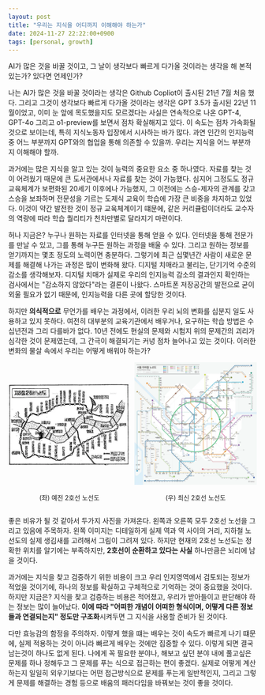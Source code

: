 ```yaml
---
layout: post
title: "우리는 지식을 어디까지 이해해야 하는가"
date: 2024-11-27 22:22:00+0900
tags: [personal, growth]
---
```


AI가 많은 것을 바꿀 것이고, 그 날이 생각보다 빠르게 다가올 것이라는 생각을 해 본적 있는가? 있다면 언제인가?

나는 AI가 많은 것을 바꿀 것이라는 생각은 Github Copliot이 출시된 21년 7월 처음 했다. 그리고 그것이 생각보다 빠르게 다가올 것이라는 생각은 GPT 3.5가 출시된 22년 11월이었고, 이미 눈 앞에 목도했을지도 모르겠다는 사실은 연속적으로 나온 GPT-4, GPT-4o 그리고 o1-preview를 보면서 점차 확실해지고 있다. 이 속도는 점차 가속화될 것으로 보이는데, 특히 지식노동자 입장에서 시사하는 바가 많다. 과연 인간의 인지능력 중 어느 부분까지 GPT와의 협업을 통해 의존할 수 있을까. 우리는 지식을 어느 부분까지 이해해야 할까.

과거에는 많은 지식을 알고 있는 것이 능력의 중요한 요소 중 하나였다. 자료를 찾는 것이 어려웠기 때문에 큰 도서관에서나 자료를 찾는 것이 가능했다. 심지어 그정도도 정규 교육체계가 보편화된 20세기 이후에나 가능했지, 그 이전에는 스승-제자의 관계를 갖고 스승을 보좌하며 전문성을 기르는 도제식 교육이 학습에 가장 큰 비중을 차지하고 있었다. 이것이 약간 발전한 것이 정규 교육체계이기 떄문에, 같은 커리큘럼이더라도 교수자의 역량에 따라 학습 퀄리티가 천차만별로 달라지기 마련이다.

허나 지금은? 누구나 원하는 자료를 인터넷을 통해 얻을 수 있다. 인터넷을 통해 전문가를 만날 수 있고, 그를 통해 누구든 원하는 과정을 배울 수 있다. 그리고 원하는 정보를 얻기까지는 몇초 정도의 노력이면 충분하다. 그렇기에 최근 십몇년간 사람이 새로운 문제를 해결해 나가는 과정은 많이 변화해 왔다. 디지털 치매라고 불리는, 단기기억 수준의 감소를 생각해보자. 디지털 치매가 실제로 우리의 인지능력 감소의 결과인지 확인하는 검사에서는 "감소하지 않았다"라는 결론이 나왔다. 스마트폰 저장공간의 발전으로 굳이 외울 필요가 없기 때문에, 인지능력을 다른 곳에 할당한 것이다.

하지만 **의식적으로** 무언가를 배우는 과정에서, 이러한 우리 뇌의 변화를 십분지 일도 사용하고 있지 못하다. 여전히 대부분의 교육기관에서 배우거나, 요구하는 학습 방법은 수십년전과 그리 다를바가 없다. 10년 전에도 현실의 문제와 시험지 위의 문제간의 괴리가 심각한 것이 문제였는데, 그 간극이 해결되기는 커녕 점차 늘어나고 있는 것이다. 이러한 변화의 물살 속에서 우리는 어떻게 배워야 하는가?

<div>
  <div style="display: flex; gap: 0.5rem">
    <div style="flex: 1; width: 100%; display: grid; place-items: center">
      <img
        style="justify-content: center; align-items: center"
        src="/assets/images/articles/old_line2.webp"
      />
    </div>
    <div style="flex: 1; justify-content: center; align-items: center">
      <img src="/assets/images/articles/new_line2.webp" />
    </div>
  </div>
  <div style="display: flex; gap: 0.5rem">
    <div style="flex: 1">
      <p style="text-align: center; font-size: 0.8rem">
        (좌) 예전 2호선 노선도
      </p>
    </div>
    <div style="flex: 1">
      <p style="text-align: center; font-size: 0.8rem">
        (우) 최신 2호선 노선도
      </p>
    </div>
  </div>
</div>

좋은 비유가 될 것 같아서 두가지 사진을 가져온다. 왼쪽과 오른쪽 모두 2호선 노선을 그리고 있음에 주목하자. 왼쪽 이미지는 디테일하게 실제 역과 역 사이의 거리, 지하철 노선도의 실제 생김새를 고려해서 그림이 그려져 있다. 하지만 현재의 2호선 노선도는 정확한 위치를 알기에는 부족하지만, **2호선이 순환하고 있다는 사실** 하나만큼은 뇌리에 남을 것이다.

과거에는 지식을 찾고 검증하기 위한 비용이 크고 우리 인지영역에서 검토되는 정보가 적었을 것이기에, 하나의 정보를 확실하고 구체적으로 기억하는 것이 중요했을 것이다. 하지만 지금은? 지식을 찾고 검증하는 비용은 적어졌고, 우리가 받아들이고 판단해야 하는 정보는 많이 늘어났다. **이에 따라 "어떠한 개념이 어떠한 형식이며, 어떻게 다른 정보들과 연결되는지" 정도만 구조화**시켜두면 그 지식을 사용할 준비가 된 것이다.

다만 효능감의 함정을 주의하자. 이렇게 했을 떄는 배우는 것이 속도가 빠르게 나기 떄문에, 실제 적용하는 것이 아니라 빠르게 배우는 것에만 집중할 수 있다. 이렇게 되면 결국 남는것이 하나도 없게 된다. 나에게 꼭 필요한 분야나, 해보고 싶던 분야 내에 풀고싶은 문제를 하나 정해두고 그 문제를 푸는 식으로 접근하는 편이 좋겠다. 실제로 어떻게 계산하는지 일일히 외우기보다는 어떤 접근방식으로 문제를 푸는게 일반적인지, 그리고 그렇게 문제를 해결하는 경험 등으로 배움의 패러다임을 바꿔보는 것이 좋을 것이다.
